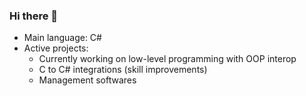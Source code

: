 ### Hi there 👋

- Main language: C#
- Active projects:
    - Currently working on low-level programming with OOP interop
    - C to C# integrations (skill improvements)
    - Management softwares